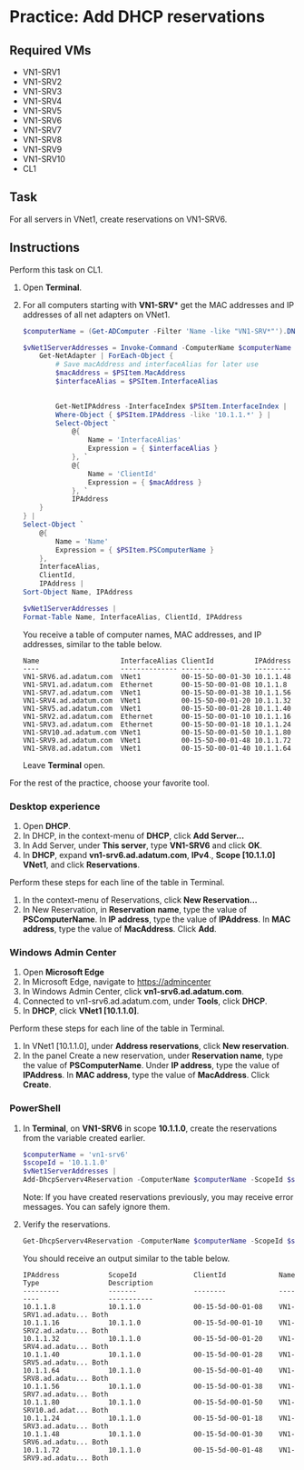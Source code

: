 # Practice: Add DHCP reservations

## Required VMs

* VN1-SRV1
* VN1-SRV2
* VN1-SRV3
* VN1-SRV4
* VN1-SRV5
* VN1-SRV6
* VN1-SRV7
* VN1-SRV8
* VN1-SRV9
* VN1-SRV10
* CL1

## Task

For all servers in VNet1, create reservations on VN1-SRV6.

## Instructions

Perform this task on CL1.

1. Open **Terminal**.
1. For all computers starting with **VN1-SRV*** get the MAC addresses and IP addresses of all net adapters on VNet1.

    ````powershell
    $computerName = (Get-ADComputer -Filter 'Name -like "VN1-SRV*"').DNSHostName
    
    $vNet1ServerAddresses = Invoke-Command -ComputerName $computerName -ScriptBlock { 
        Get-NetAdapter | ForEach-Object { 
            # Save macAddress and interfaceAlias for later use
            $macAddress = $PSItem.MacAddress
            $interfaceAlias = $PSItem.InterfaceAlias
            

            Get-NetIPAddress -InterfaceIndex $PSItem.InterfaceIndex |
            Where-Object { $PSItem.IPAddress -like '10.1.1.*' } | 
            Select-Object `
                @{ 
                    Name = 'InterfaceAlias'
                    Expression = { $interfaceAlias } 
                }, `
                @{
                    Name = 'ClientId'
                    Expression = { $macAddress } 
                }, `
                IPAddress
        } 
    } |
    Select-Object `
        @{ 
            Name = 'Name'
            Expression = { $PSItem.PSComputerName } 
        },
        InterfaceAlias,
        ClientId,
        IPAddress |
    Sort-Object Name, IPAddress

    $vNet1ServerAddresses |
    Format-Table Name, InterfaceAlias, ClientId, IPAddress
    ````

    You receive a table of computer names, MAC addresses, and IP addresses, similar to the table below.

    ````shell
    Name                    InterfaceAlias ClientId          IPAddress
    ----                    -------------- --------          ---------
    VN1-SRV6.ad.adatum.com  VNet1          00-15-5D-00-01-30 10.1.1.48
    VN1-SRV1.ad.adatum.com  Ethernet       00-15-5D-00-01-08 10.1.1.8
    VN1-SRV7.ad.adatum.com  VNet1          00-15-5D-00-01-38 10.1.1.56
    VN1-SRV4.ad.adatum.com  VNet1          00-15-5D-00-01-20 10.1.1.32
    VN1-SRV5.ad.adatum.com  VNet1          00-15-5D-00-01-28 10.1.1.40
    VN1-SRV2.ad.adatum.com  Ethernet       00-15-5D-00-01-10 10.1.1.16
    VN1-SRV3.ad.adatum.com  Ethernet       00-15-5D-00-01-18 10.1.1.24
    VN1-SRV10.ad.adatum.com VNet1          00-15-5D-00-01-50 10.1.1.80
    VN1-SRV9.ad.adatum.com  VNet1          00-15-5D-00-01-48 10.1.1.72
    VN1-SRV8.ad.adatum.com  VNet1          00-15-5D-00-01-40 10.1.1.64
    ````

    Leave **Terminal** open.

For the rest of the practice, choose your favorite tool.

### Desktop experience

1. Open **DHCP**.
1. In DHCP, in the context-menu of **DHCP**, click **Add Server...**
1. In Add Server, under **This server**, type **VN1-SRV6** and click **OK**.
1. In **DHCP**, expand  **vn1-srv6.ad.adatum.com**, **IPv4**., **Scope [10.1.1.0] VNet1**, and click **Reservations**.

Perform these steps for each line of the table in Terminal.

1. In the context-menu of Reservations, click **New Reservation...**
1. In New Reservation, in **Reservation name**, type the value of **PSComputerName**. In **IP address**, type the value of **IPAddress**. In **MAC address**, type the value of **MacAddress**. Click **Add**.

### Windows Admin Center

1. Open **Microsoft Edge**
1. In Microsoft Edge, navigate to <https://admincenter>
1. In Windows Admin Center, click **vn1-srv6.ad.adatum.com**.
1. Connected to vn1-srv6.ad.adatum.com, under **Tools**, click **DHCP**.
1. In **DHCP**, click **VNet1 [10.1.1.0]**.

Perform these steps for each line of the table in Terminal.

1. In VNet1 [10.1.1.0], under **Address reservations**, click **New reservation**.
1. In the panel Create a new reservation, under **Reservation name**, type the value of **PSComputerName**. Under **IP address**, type the value of **IPAddress**. In **MAC address**, type the value of **MacAddress**. Click **Create**.

### PowerShell

1. In **Terminal**, on **VN1-SRV6** in scope **10.1.1.0**, create the reservations from the variable created earlier.

    ````powershell
    $computerName = 'vn1-srv6'
    $scopeId = '10.1.1.0'
    $vNet1ServerAddresses |
    Add-DhcpServerv4Reservation -ComputerName $computerName -ScopeId $scopeId
    ````

    Note: If you have created reservations previously, you may receive error messages. You can safely ignore them.

1. Verify the reservations.

    ````powershell
    Get-DhcpServerv4Reservation -ComputerName $computerName -ScopeId $scopeId
    ````

    You should receive an output similar to the table below.

    ````shell
    IPAddress            ScopeId              ClientId             Name                 Type                 Description
    ---------            -------              --------             ----                 ----                 -----------
    10.1.1.8             10.1.1.0             00-15-5d-00-01-08    VN1-SRV1.ad.adatu... Both
    10.1.1.16            10.1.1.0             00-15-5d-00-01-10    VN1-SRV2.ad.adatu... Both
    10.1.1.32            10.1.1.0             00-15-5d-00-01-20    VN1-SRV4.ad.adatu... Both
    10.1.1.40            10.1.1.0             00-15-5d-00-01-28    VN1-SRV5.ad.adatu... Both
    10.1.1.64            10.1.1.0             00-15-5d-00-01-40    VN1-SRV8.ad.adatu... Both
    10.1.1.56            10.1.1.0             00-15-5d-00-01-38    VN1-SRV7.ad.adatu... Both
    10.1.1.80            10.1.1.0             00-15-5d-00-01-50    VN1-SRV10.ad.adat... Both
    10.1.1.24            10.1.1.0             00-15-5d-00-01-18    VN1-SRV3.ad.adatu... Both
    10.1.1.48            10.1.1.0             00-15-5d-00-01-30    VN1-SRV6.ad.adatu... Both
    10.1.1.72            10.1.1.0             00-15-5d-00-01-48    VN1-SRV9.ad.adatu... Both
    ````
